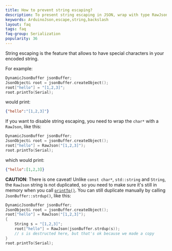 ```yaml
---
title: How to prevent string escaping?
description: To present string escaping in JSON, wrap with type RawJson
keywords: ArduinoJson,escape,string,backslash
layout: faq
tags: faq
faq-group: Serialization
popularity: 36
---
```


String escaping is the feature that allows to have special characters in your encoded string.

For example:

```c++
DynamicJsonBuffer jsonBuffer;
JsonObject& root = jsonBuffer.createObject();
root["hello"] = "[1,2,3]";
root.printTo(Serial);
```

would print:

```json
{"hello":"[1,2,3]"}
```

If you want to disable string escaping, you need to wrap the `char*` with a `RawJson`, like this:

```c++
DynamicJsonBuffer jsonBuffer;
JsonObject& root = jsonBuffer.createObject();
root["hello"] = RawJson("[1,2,3]");
root.printTo(Serial);
```

which would print:

```json
{"hello":[1,2,3]}
```

**CAUTION**: There is one caveat! Unlike `const char*`, `std::string` and `String`, the `RawJson` string is not duplicated, so you need to make sure it's still in memory when you call [`printTo()`]({{site.baseurl}}/api/jsonobject/printto/).
You can still duplicate manually by calling `JsonBuffer::strdup()`, like this:

```c++
DynamicJsonBuffer jsonBuffer;
JsonObject& root = jsonBuffer.createObject();
root["hello"] = RawJson("[1,2,3]");
{
    String s = "[1,2,3]";
    root["hello"] = RawJson(jsonBuffer.strdup(s));
    // s is destructed here, but that's ok because we made a copy
}
root.printTo(Serial);
```
